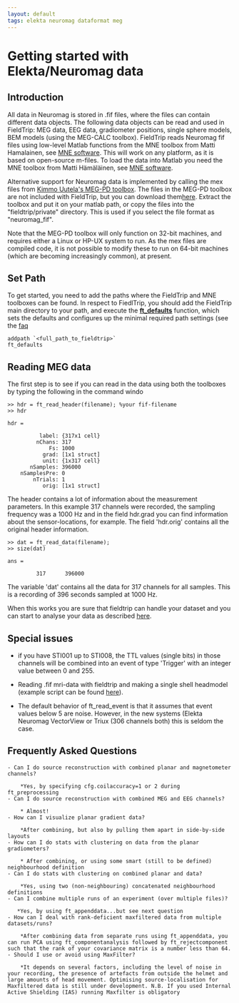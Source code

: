 ```yaml
---
layout: default
tags: elekta neuromag dataformat meg
---
```



# Getting started with Elekta/Neuromag data

## Introduction


All data in Neuromag is stored in .fif files, where the files can contain different data objects. The following data objects can be read and used in FieldTrip: MEG data, EEG data, gradiometer positions, single sphere models, BEM models (using the MEG-CALC toolbox). FieldTrip reads Neuromag fif files using low-level Matlab functions from the MNE toolbox from Matti Hamalainen, see [MNE software](http://www.nmr.mgh.harvard.edu/martinos/userInfo/data/MNE_register/index.php). This will work on any platform, as it is based on open-source m-files. To load the data into Matlab you need the MNE toolbox from Matti Hämäläinen, see [MNE software](http://www.nmr.mgh.harvard.edu/martinos/userInfo/data/MNE_register/index.php). 

Alternative support for Neuromag data is implemented by calling the mex files from [Kimmo Uutela's MEG-PD toolbox](http://www.kolumbus.fi/kuutela/programs/meg-pd/). The files in the MEG-PD toolbox are not included with FieldTrip, but you can download them[here](http://www.kolumbus.fi/kuutela/programs/meg-pd/). Extract the toolbox and put it on your matlab path, or copy the files into the "fieldtrip/private" directory. This is used if you select the file format as "neuromag_fif".

Note that the MEG-PD toolbox will only function on 32-bit machines, and requires either a Linux or HP-UX system to run. As the mex files are compiled code, it is not possible to modify these to run on 64-bit machines (which are becoming increasingly common), at present. 

## Set Path


To get started, you need to add the paths where the FieldTrip and MNE toolboxes can be found. In respect to FiedlTrip, you should add the FieldTrip main directory to your path, and execute the **[ft_defaults](/reference/ft_defaults)** function, which sets the defaults and configures up the minimal required path settings (see the [faq](/faq/should_i_add_fieldtrip_with_all_subdirectories_to_my_matlab_path)

	
	addpath `<full_path_to_fieldtrip>`
	ft_defaults


## Reading MEG data


The first step is to see if you can read in the data using both the toolboxes by typing the following in the command windo

	
	>> hdr = ft_read_header(filename); %your fif-filename
	>> hdr
	
	hdr = 
	
	          label: {317x1 cell}
	         nChans: 317
	             Fs: 1000
	           grad: [1x1 struct]
	           unit: {1x317 cell}
	       nSamples: 396000
	    nSamplesPre: 0
	        nTrials: 1
	           orig: [1x1 struct]


The header contains a lot of information about the measurement parameters. In this example 317 channels were recorded, the sampling frequency was a 1000 Hz and in the field hdr.grad you can find information about the sensor-locations, for example. The field 'hdr.orig' contains all the original header information.

	
	>> dat = ft_read_data(filename);
	>> size(dat)
	
	ans =
	
	         317      396000


The variable 'dat' contains all the data for 317 channels for all samples. This is a recording of 396 seconds sampled at 1000 Hz.

When this works you are sure that fieldtrip can handle your dataset and you can start to analyse your data as described [here](/tutorial/introduction).

## Special issues


*  if you have STI001 up to STI008, the TTL values (single bits) in those channels will be combined into an event of type 'Trigger' with an integer value between 0 and 255. 


*  Reading .fif mri-data with fieldtrip and making a single shell headmodel (example script can be found [here](/example/read_neuromag_mri_and_create_single-subject_grids_in_individual_head_space_that_are_all_aligned_in_mni_space)).


*  The default behavior of ft_read_event is that it assumes that event values below 5 are noise. However, in the new systems (Elekta Neuromag VectorView or Triux (306 channels both) this is seldom the case. 

##  Frequently Asked Questions


    - Can I do source reconstruction with combined planar and magnetometer channels? 

        *Yes, by specifying cfg.coilaccuracy=1 or 2 during ft_preprocessing
    - Can I do source reconstruction with combined MEG and EEG channels? 

        * Almost!
    - How can I visualize planar gradient data? 

        *After combining, but also by pulling them apart in side-by-side layouts
    - How can I do stats with clustering on data from the planar gradiometers? 

        * After combining, or using some smart (still to be defined) neighbourhood definition
    - Can I do stats with clustering on combined planar and data? 

        *Yes, using two (non-neighbouring) concatenated neighbourhood definitions
    - Can I combine multiple runs of an experiment (over multiple files)? 

       *Yes, by using ft_appenddata...but see next question
    - How can I deal with rank-deficient maxfiltered data from multiple datasets/runs? 

        *After combining data from separate runs using ft_appenddata, you can run PCA using ft_componentanalysis followed by ft_rejectcomponent such that the rank of your covariance matrix is a number less than 64.
    - Should I use or avoid using MaxFilter? 

        *It depends on several factors, including the level of noise in your recording, the presence of artefacts from outside the helmet and large amounts of head movement. Optimising source-localisation for Maxfiltered data is still under development. N.B. If you used Internal Active Shielding (IAS) running Maxfilter is obligatory





 
